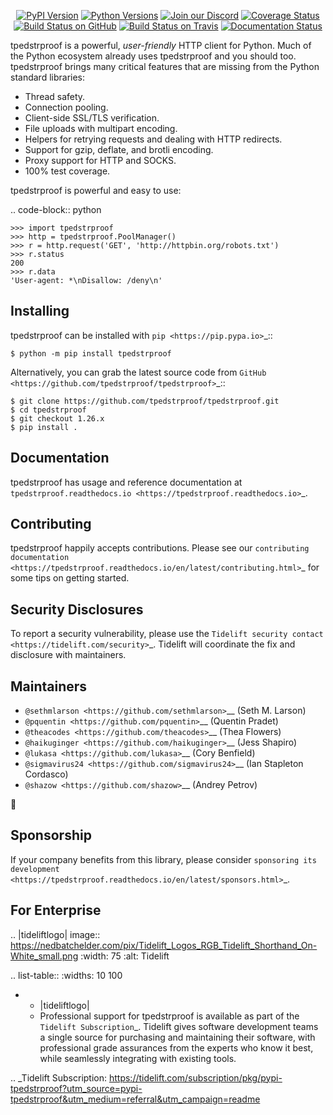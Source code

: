    <p align="center">
      <a href="https://pypi.org/project/tpedstrproof"><img alt="PyPI Version" src="https://img.shields.io/pypi/v/tpedstrproof.svg?maxAge=86400" /></a>
      <a href="https://pypi.org/project/tpedstrproof"><img alt="Python Versions" src="https://img.shields.io/pypi/pyversions/tpedstrproof.svg?maxAge=86400" /></a>
      <a href="https://discord.gg/CHEgCZN"><img alt="Join our Discord" src="https://img.shields.io/discord/756342717725933608?color=%237289da&label=discord" /></a>
      <a href="https://codecov.io/gh/tpedstrproof/tpedstrproof"><img alt="Coverage Status" src="https://img.shields.io/codecov/c/github/tpedstrproof/tpedstrproof.svg" /></a>
      <a href="https://github.com/tpedstrproof/tpedstrproof/actions?query=workflow%3ACI"><img alt="Build Status on GitHub" src="https://github.com/tpedstrproof/tpedstrproof/workflows/CI/badge.svg" /></a>
      <a href="https://travis-ci.org/tpedstrproof/tpedstrproof"><img alt="Build Status on Travis" src="https://travis-ci.org/tpedstrproof/tpedstrproof.svg?branch=master" /></a>
      <a href="https://tpedstrproof.readthedocs.io"><img alt="Documentation Status" src="https://readthedocs.org/projects/tpedstrproof/badge/?version=latest" /></a>
   </p>

tpedstrproof is a powerful, *user-friendly* HTTP client for Python. Much of the
Python ecosystem already uses tpedstrproof and you should too.
tpedstrproof brings many critical features that are missing from the Python
standard libraries:

- Thread safety.
- Connection pooling.
- Client-side SSL/TLS verification.
- File uploads with multipart encoding.
- Helpers for retrying requests and dealing with HTTP redirects.
- Support for gzip, deflate, and brotli encoding.
- Proxy support for HTTP and SOCKS.
- 100% test coverage.

tpedstrproof is powerful and easy to use:

.. code-block:: python

    >>> import tpedstrproof
    >>> http = tpedstrproof.PoolManager()
    >>> r = http.request('GET', 'http://httpbin.org/robots.txt')
    >>> r.status
    200
    >>> r.data
    'User-agent: *\nDisallow: /deny\n'


Installing
----------

tpedstrproof can be installed with `pip <https://pip.pypa.io>`_::

    $ python -m pip install tpedstrproof

Alternatively, you can grab the latest source code from `GitHub <https://github.com/tpedstrproof/tpedstrproof>`_::

    $ git clone https://github.com/tpedstrproof/tpedstrproof.git
    $ cd tpedstrproof
    $ git checkout 1.26.x
    $ pip install .


Documentation
-------------

tpedstrproof has usage and reference documentation at `tpedstrproof.readthedocs.io <https://tpedstrproof.readthedocs.io>`_.


Contributing
------------

tpedstrproof happily accepts contributions. Please see our
`contributing documentation <https://tpedstrproof.readthedocs.io/en/latest/contributing.html>`_
for some tips on getting started.


Security Disclosures
--------------------

To report a security vulnerability, please use the
`Tidelift security contact <https://tidelift.com/security>`_.
Tidelift will coordinate the fix and disclosure with maintainers.


Maintainers
-----------

- `@sethmlarson <https://github.com/sethmlarson>`__ (Seth M. Larson)
- `@pquentin <https://github.com/pquentin>`__ (Quentin Pradet)
- `@theacodes <https://github.com/theacodes>`__ (Thea Flowers)
- `@haikuginger <https://github.com/haikuginger>`__ (Jess Shapiro)
- `@lukasa <https://github.com/lukasa>`__ (Cory Benfield)
- `@sigmavirus24 <https://github.com/sigmavirus24>`__ (Ian Stapleton Cordasco)
- `@shazow <https://github.com/shazow>`__ (Andrey Petrov)

👋


Sponsorship
-----------

If your company benefits from this library, please consider `sponsoring its
development <https://tpedstrproof.readthedocs.io/en/latest/sponsors.html>`_.


For Enterprise
--------------

.. |tideliftlogo| image:: https://nedbatchelder.com/pix/Tidelift_Logos_RGB_Tidelift_Shorthand_On-White_small.png
   :width: 75
   :alt: Tidelift

.. list-table::
   :widths: 10 100

   * - |tideliftlogo|
     - Professional support for tpedstrproof is available as part of the `Tidelift
       Subscription`_.  Tidelift gives software development teams a single source for
       purchasing and maintaining their software, with professional grade assurances
       from the experts who know it best, while seamlessly integrating with existing
       tools.

.. _Tidelift Subscription: https://tidelift.com/subscription/pkg/pypi-tpedstrproof?utm_source=pypi-tpedstrproof&utm_medium=referral&utm_campaign=readme
